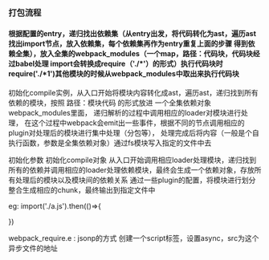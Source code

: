 ### 打包流程

#### 根据配置的entry，递归找出依赖集（从entry出发，将代码转化为ast，遍历ast找出import节点，放入依赖集，每个依赖集再作为entry重复上面的步骤 得到依赖全集），放入全集的webpack_modules（一个map，路径：代码块，代码块经过babel处理 import会转换成require（'./*'）的形式）执行代码块时require('./*1')其他模块的时候从webpack_modules中取出来执行代码块




  初始化compile实例，从入口开始将模块内容转化成ast，遍历ast，递归找到所有依赖的模块，按照 路径：模块代码 的形式放进 一个全集依赖对象webpack_modules里面，
  递归解析的过程中调用相应的loader对模块进行处理，
  在这个过程中webpack会emit出一些事件，根据不同的节点调用相应的plugin对处理后的模块进行集中处理（分包等），
  处理完成后将内容（一般是个自执行函数，参数是全集依赖对象）通过fs模块写入指定的文件中去


  初始化参数
  初始化compile对象
  从入口开始调用相应loader处理模块，递归找到所有的依赖并调用相应的loader处理依赖模块，最终会生成一个依赖对象，存放所有处理后的模块以及模块间的依赖关系
  通过一些plugin的配置，将模块进行划分整合生成相应的chunk，最终输出到指定文件中


eg: import('./a.js').then(()=>{
  
})

webpack_require.e : jsonp的方式 创建一个script标签，设置async，src为这个异步文件的地址